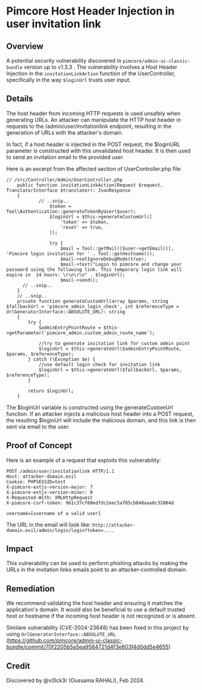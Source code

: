 # Pimcore Host Header Injection in user invitation link

## Overview

A potential security vulnerability discovered in `pimcore/admin-ui-classic-bundle` version up to v1.3.3 . The vulnerability involves a Host Header Injection in the `invitationLinkAction` function of the UserController, specifically in the way `$loginUrl` trusts user input. 

## Details

The host header from incoming HTTP requests is used unsafely when generating URLs. An attacker can manipulate the HTTP host header in requests to the /admin/user/invitationlink endpoint, resulting in the generation of URLs with the attacker's domain. 

In fact, if a host header is injected in the POST request, the $loginURL parameter is constructed with this unvalidated host header. It is then used to send an invitation email to the provided user.

Here is an excerpt from the affected section of UserController.php file:
```
// /src/Controller/Admin/UserController.php 
    public function invitationLinkAction(Request $request, TranslatorInterface $translator): JsonResponse
    {
            // ..snip..
                $token = Tool\Authentication::generateTokenByUser($user);
                $loginUrl = $this->generateCustomUrl([
                    'token' => $token,
                    'reset' => true,
                ]);

                try {
                    $mail = Tool::getMail([$user->getEmail()], 'Pimcore login invitation for ' . Tool::getHostname());
                    $mail->setIgnoreDebugMode(true);
                    $mail->text("Login to pimcore and change your password using the following link. This temporary login link will expire in  24 hours: \r\n\r\n" . $loginUrl);
                    $mail->send();
      // ..snip..
    }
    // ..snip..
    private function generateCustomUrl(array $params, string $fallbackUrl = 'pimcore_admin_login_check', int $referenceType = UrlGeneratorInterface::ABSOLUTE_URL): string
    {
        try {
            $adminEntryPointRoute = $this->getParameter('pimcore_admin.custom_admin_route_name');

            //try to generate invitation link for custom admin point
            $loginUrl = $this->generateUrl($adminEntryPointRoute, $params, $referenceType);
        } catch (\Exception $e) {
            //use default login check for invitation link
            $loginUrl = $this->generateUrl($fallbackUrl, $params, $referenceType);
        }

        return $loginUrl;
    }
```
The $loginUrl variable is constructed using the generateCustomUrl function. If an attacker injects a malicious host header into a POST request, the resulting $loginUrl will include the malicious domain, and this link is then sent via email to the user.

## Proof of Concept

Here is an example of a request that exploits this vulnerability:
```
POST /admin/user/invitationlink HTTP/1.1 
Host: attacker-domain.evil 
Cookie: PHPSESSID=test
X-pimcore-extjs-version-major: 7
X-pimcore-extjs-version-minor: 0
X-Requested-With: XMLHttpRequest
X-pimcore-csrf-token: 961c37cf60edfdc2eec5a705cb048aaa8c32804d

username=[username of a valid user]
```


The URL in the email will look like: `http://attacker-domain.evil/admin/login/login?token=....`

## Impact

This vulnerability can be used to perform phishing attacks by making the URLs in the invitation links emails point to an attacker-controlled domain.

## Remediation

We recommend validating the host header and ensuring it matches the application's domain. It would also be beneficial to use a default trusted host or hostname if the incoming host header is not recognized or is absent.

Similare vulnerability (CVE-2024-23648) has been fixed in this project by using `UrlGeneratorInterface::ABSOLUTE_URL` (https://github.com/pimcore/admin-ui-classic-bundle/commit/70f2205b5a5ea9584721d4f3e803f4d0dd5e4655)

## Credit

Discovered by @v0lck3r (Oussama RAHALI), Feb 2024.

